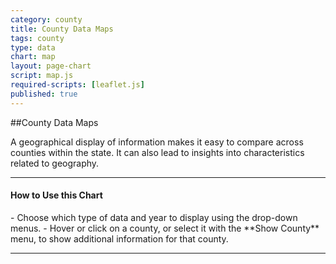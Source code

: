 ```yaml
---
category: county
title: County Data Maps
tags: county
type: data
chart: map
layout: page-chart
script: map.js
required-scripts: [leaflet.js]
published: true
---
```


##County Data Maps

A geographical display of information makes it easy to compare across counties within the state. It can also lead to insights into characteristics related to geography.

<hr>
<h4 class="howto-header">How to Use this Chart</h4>
- Choose which type of data and year to display using the drop-down menus.
- Hover or click on a county, or select it with the **Show County** menu, to show additional information for that county.
<hr>
